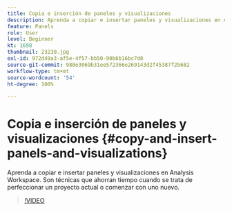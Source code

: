 ```yaml
---
title: Copia e inserción de paneles y visualizaciones
description: Aprenda a copiar e insertar paneles y visualizaciones en Analysis Workspace
feature: Panels
role: User
level: Beginner
kt: 1698
thumbnail: 23230.jpg
exl-id: 972d49a3-af5e-4f57-bb50-90b6b16bc7d8
source-git-commit: 980e3069b31ee572366e269143d2f45387f2b682
workflow-type: tm+mt
source-wordcount: '54'
ht-degree: 100%

---
```


# Copia e inserción de paneles y visualizaciones {#copy-and-insert-panels-and-visualizations}

Aprenda a copiar e insertar paneles y visualizaciones en Analysis Workspace. Son técnicas que ahorran tiempo cuando se trata de perfeccionar un proyecto actual o comenzar con uno nuevo.

>[!VIDEO](https://video.tv.adobe.com/v/39098/?quality=12&learn=on&captions=spa)
